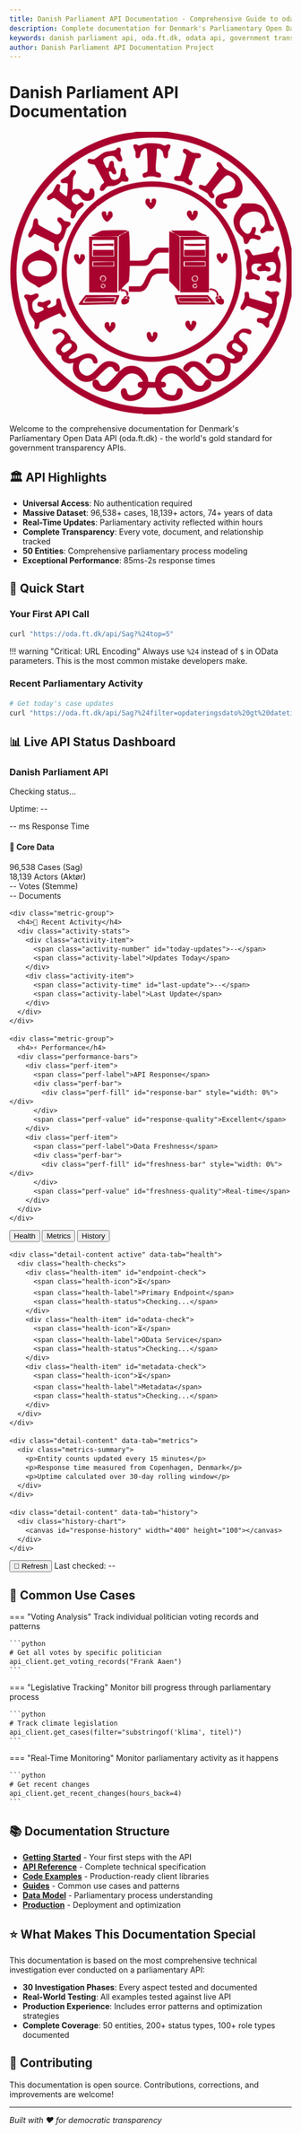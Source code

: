 ```yaml
---
title: Danish Parliament API Documentation - Comprehensive Guide to oda.ft.dk
description: Complete documentation for Denmark's Parliamentary Open Data API (oda.ft.dk). Access 96,538+ cases, 18,139+ actors, and 74+ years of parliamentary data with no authentication required.
keywords: danish parliament api, oda.ft.dk, odata api, government transparency, parliamentary data, folketing api, open data denmark
author: Danish Parliament API Documentation Project
---
```


# Danish Parliament API Documentation

![Logo](assets/images/logo.svg)

Welcome to the comprehensive documentation for Denmark's Parliamentary Open Data API (oda.ft.dk) - the world's gold standard for government transparency APIs.

## 🏛️ API Highlights

- **Universal Access**: No authentication required
- **Massive Dataset**: 96,538+ cases, 18,139+ actors, 74+ years of data
- **Real-Time Updates**: Parliamentary activity reflected within hours
- **Complete Transparency**: Every vote, document, and relationship tracked
- **50 Entities**: Comprehensive parliamentary process modeling
- **Exceptional Performance**: 85ms-2s response times

## 🚀 Quick Start

### Your First API Call

```bash
curl "https://oda.ft.dk/api/Sag?%24top=5"
```

!!! warning "Critical: URL Encoding"
    Always use `%24` instead of `$` in OData parameters. This is the most common mistake developers make.

### Recent Parliamentary Activity

```bash
# Get today's case updates
curl "https://oda.ft.dk/api/Sag?%24filter=opdateringsdato%20gt%20datetime'2025-09-09T00:00:00'&%24top=10"
```

## 📊 Live API Status Dashboard

<div class="enhanced-api-status" id="api-status-widget">
  <!-- Primary Status -->
  <div class="status-primary">
    <div class="status-main">
      <div class="status-indicator-large" id="main-status">
        <div class="pulse-ring"></div>
        <div class="pulse-dot"></div>
      </div>
      <div class="status-info">
        <h3 class="status-title">Danish Parliament API</h3>
        <p class="status-description" id="status-text">Checking status...</p>
        <p class="status-uptime">Uptime: <span id="uptime-display">--</span></p>
      </div>
    </div>
    <div class="response-time">
      <div class="metric">
        <span class="metric-value" id="response-time">--</span>
        <span class="metric-unit">ms</span>
        <span class="metric-label">Response Time</span>
      </div>
    </div>
  </div>

  <!-- Data Metrics -->
  <div class="status-metrics">
    <div class="metric-group">
      <h4>📄 Core Data</h4>
      <div class="metric-grid">
        <div class="metric-item">
          <span class="metric-number" data-api-count="cases" data-entity="Sag">96,538</span>
          <span class="metric-label">Cases (Sag)</span>
          <div class="metric-trend" data-trend="cases"></div>
        </div>
        <div class="metric-item">
          <span class="metric-number" data-api-count="actors" data-entity="Aktør">18,139</span>
          <span class="metric-label">Actors (Aktør)</span>
          <div class="metric-trend" data-trend="actors"></div>
        </div>
        <div class="metric-item">
          <span class="metric-number" data-api-count="votes" data-entity="Stemme">--</span>
          <span class="metric-label">Votes (Stemme)</span>
          <div class="metric-trend" data-trend="votes"></div>
        </div>
        <div class="metric-item">
          <span class="metric-number" data-api-count="documents" data-entity="Dokument">--</span>
          <span class="metric-label">Documents</span>
          <div class="metric-trend" data-trend="documents"></div>
        </div>
      </div>
    </div>

    <div class="metric-group">
      <h4>🔄 Recent Activity</h4>
      <div class="activity-stats">
        <div class="activity-item">
          <span class="activity-number" id="today-updates">--</span>
          <span class="activity-label">Updates Today</span>
        </div>
        <div class="activity-item">
          <span class="activity-time" id="last-update">--</span>
          <span class="activity-label">Last Update</span>
        </div>
      </div>
    </div>

    <div class="metric-group">
      <h4>⚡ Performance</h4>
      <div class="performance-bars">
        <div class="perf-item">
          <span class="perf-label">API Response</span>
          <div class="perf-bar">
            <div class="perf-fill" id="response-bar" style="width: 0%"></div>
          </div>
          <span class="perf-value" id="response-quality">Excellent</span>
        </div>
        <div class="perf-item">
          <span class="perf-label">Data Freshness</span>
          <div class="perf-bar">
            <div class="perf-fill" id="freshness-bar" style="width: 0%"></div>
          </div>
          <span class="perf-value" id="freshness-quality">Real-time</span>
        </div>
      </div>
    </div>
  </div>

  <!-- Status Details -->
  <div class="status-details">
    <div class="detail-tabs">
      <button class="detail-tab active" data-tab="health">Health</button>
      <button class="detail-tab" data-tab="metrics">Metrics</button>
      <button class="detail-tab" data-tab="history">History</button>
    </div>
    
    <div class="detail-content active" data-tab="health">
      <div class="health-checks">
        <div class="health-item" id="endpoint-check">
          <span class="health-icon">⏳</span>
          <span class="health-label">Primary Endpoint</span>
          <span class="health-status">Checking...</span>
        </div>
        <div class="health-item" id="odata-check">
          <span class="health-icon">⏳</span>
          <span class="health-label">OData Service</span>
          <span class="health-status">Checking...</span>
        </div>
        <div class="health-item" id="metadata-check">
          <span class="health-icon">⏳</span>
          <span class="health-label">Metadata</span>
          <span class="health-status">Checking...</span>
        </div>
      </div>
    </div>
    
    <div class="detail-content" data-tab="metrics">
      <div class="metrics-summary">
        <p>Entity counts updated every 15 minutes</p>
        <p>Response time measured from Copenhagen, Denmark</p>
        <p>Uptime calculated over 30-day rolling window</p>
      </div>
    </div>
    
    <div class="detail-content" data-tab="history">
      <div class="history-chart">
        <canvas id="response-history" width="400" height="100"></canvas>
      </div>
    </div>
  </div>

  <!-- Refresh Control -->
  <div class="status-controls">
    <button class="refresh-btn" id="refresh-status">🔄 Refresh</button>
    <span class="last-check">Last checked: <span id="last-check-time">--</span></span>
  </div>
</div>

## 🎯 Common Use Cases

=== "Voting Analysis"
    Track individual politician voting records and patterns
    
    ```python
    # Get all votes by specific politician
    api_client.get_voting_records("Frank Aaen")
    ```

=== "Legislative Tracking"
    Monitor bill progress through parliamentary process
    
    ```python
    # Track climate legislation
    api_client.get_cases(filter="substringof('klima', titel)")
    ```

=== "Real-Time Monitoring"
    Monitor parliamentary activity as it happens
    
    ```python
    # Get recent changes
    api_client.get_recent_changes(hours_back=4)
    ```

## 📚 Documentation Structure

- **[Getting Started](getting-started/)** - Your first steps with the API
- **[API Reference](api-reference/)** - Complete technical specification
- **[Code Examples](code-examples/)** - Production-ready client libraries
- **[Guides](guides/)** - Common use cases and patterns
- **[Data Model](data-model/)** - Parliamentary process understanding
- **[Production](production/)** - Deployment and optimization

## ⭐ What Makes This Documentation Special

This documentation is based on the most comprehensive technical investigation ever conducted on a parliamentary API:

- **30 Investigation Phases**: Every aspect tested and documented
- **Real-World Testing**: All examples tested against live API
- **Production Experience**: Includes error patterns and optimization strategies
- **Complete Coverage**: 50 entities, 200+ status types, 100+ role types documented

## 🤝 Contributing

This documentation is open source. Contributions, corrections, and improvements are welcome!

---

*Built with ❤️ for democratic transparency*

<script type="application/ld+json">
{
  "@context": "https://schema.org",
  "@type": "TechArticle",
  "headline": "Danish Parliament API Documentation - Comprehensive Guide to oda.ft.dk",
  "description": "Complete documentation for Denmark's Parliamentary Open Data API (oda.ft.dk). Access 96,538+ cases, 18,139+ actors, and 74+ years of parliamentary data with no authentication required.",
  "author": {
    "@type": "Organization",
    "name": "Danish Parliament API Documentation Project"
  },
  "publisher": {
    "@type": "Organization", 
    "name": "Danish Parliament API Documentation Project"
  },
  "datePublished": "2025-09-09",
  "dateModified": "2025-09-09",
  "mainEntity": {
    "@type": "SoftwareApplication",
    "name": "Danish Parliament Open Data API",
    "applicationCategory": "GovernmentApplication",
    "operatingSystem": "Web-based",
    "url": "https://oda.ft.dk/",
    "description": "Open Data API providing access to Danish Parliament data including cases, actors, votes, and documents",
    "offers": {
      "@type": "Offer",
      "price": "0",
      "priceCurrency": "DKK",
      "availability": "https://schema.org/InStock"
    },
    "featureList": [
      "96,538+ parliamentary cases",
      "18,139+ political actors",
      "74+ years of historical data", 
      "Real-time updates",
      "No authentication required",
      "OData 3.0 protocol support"
    ]
  },
  "about": {
    "@type": "Thing",
    "name": "Danish Parliament",
    "description": "The national parliament of Denmark"
  },
  "keywords": "danish parliament api, oda.ft.dk, odata api, government transparency, parliamentary data, folketing api, open data denmark"
}
</script>